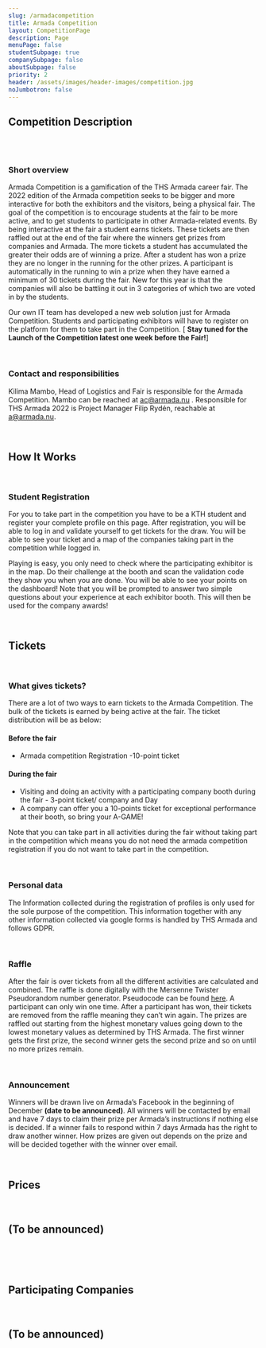```yaml
---
slug: /armadacompetition
title: Armada Competition
layout: CompetitionPage
description: Page
menuPage: false
studentSubpage: true
companySubpage: false
aboutSubpage: false
priority: 2
header: /assets/images/header-images/competition.jpg
noJumbotron: false
---
```


<!--
<div class="info-border-box">
The information below applies to Armada 2021, but stay tuned for another edition in 2022. 

The winners have been drawn and are contacted through email. To see the list of winners checkout our social medias <a href="https://www.instagram.com/thsarmada/">Instagram</a> and <a href="https://www.facebook.com/thsarmada">Facebook</a>. We hope you all enjoyed the fair. See you next year!
</div>

<br/>-->

## Competition Description

<br /> <br />

### Short overview

Armada Competition is a gamification of the THS Armada career fair.  The 2022 edition of the Armada competition seeks to be bigger and more interactive for both the exhibitors and the visitors, being a physical fair. The goal of the competition is to encourage students at the fair to be more active, and to get students to participate in other Armada-related events. By being interactive at the fair a student earns tickets. These tickets are then raffled out at the end of the fair where the winners get prizes from companies and Armada. The more tickets a student has accumulated the greater their odds are of winning a prize. After a student has won a prize they are no longer in the running for the other prizes. A participant is automatically in the running to win a prize when they have earned a minimum of 30 tickets  during the fair. New for this year is that the companies will also be battling it out in 3 categories of which two are voted in by the students.

Our own IT team has developed a new web solution just for Armada Competition. Students and participating exhibitors will have to register on the platform for them to take part in the Competition. [ **Stay tuned for the Launch of the Competition latest one week before the Fair!**]

<br />

### Contact and responsibilities

Kilima Mambo, Head of Logistics and Fair is responsible for the Armada Competition. Mambo can be reached at ac@armada.nu . Responsible for THS Armada 2022  is Project Manager Filip Rydén, reachable at a@armada.nu. 

<br />

## How It Works

<br />

### Student Registration

For you to take part in the competition you have to be a KTH student and register your complete profile on this page. After registration, you will be able to log in and validate yourself to get tickets for the draw. You will be able to see your ticket and a map of the companies taking part in the competition while logged in. 

Playing is easy, you only need to check where the participating exhibitor is in the map. Do their challenge at the booth and scan the validation code they show you when you are done. You will be able to see your points on the dashboard! Note that you will be prompted to answer two simple questions about your experience at each exhibitor booth. This will then be used for the company awards!

<br />

## Tickets

<br />

### What gives tickets?

There are a lot of two ways to earn tickets to the Armada Competition. The bulk of the tickets is earned by being active at the fair. The ticket distribution will be as below: 

#### Before the fair
* Armada competition Registration -10-point ticket  

#### During the fair
* Visiting and doing an activity with  a participating company booth during the fair - 3-point ticket/ company  and Day
* A company can offer you a 10-points ticket for exceptional performance at their booth, so bring your A-GAME! 

Note that you can take part in all activities during the fair without taking part in the competition which means you do not need the armada competition registration if you do not want to take part in the competition.


<br />

### Personal data

The Information collected during the registration of  profiles is only used for the sole purpose of the competition. This information together with any other information collected via google forms is handled by THS Armada and follows GDPR. 


<br />

### Raffle

After the fair is over tickets from all the different activities are calculated and combined. The raffle is done digitally with the Mersenne Twister Pseudorandom number generator. Pseudocode can be found [here](/assets/competition/Pseudocode_Armada_Competition.pdf). A participant can only win one time. After a participant has won, their tickets are removed from the raffle meaning they can’t win again. The prizes are raffled out starting from the highest monetary values going down to the lowest monetary values as determined by THS Armada. The first winner gets the first prize, the second winner gets the second prize and so on until no more prizes remain.


<br />

### Announcement

Winners will be drawn live on Armada’s Facebook in the beginning of December **(date to be announced)**. All winners will be contacted by email and have 7 days to claim their prize per Armada’s instructions if nothing else is decided. If a winner fails to respond within 7 days Armada has the right to draw another winner. How prizes are given out depends on the prize and will be decided together with the winner over email.


<br />

## Prices

<br />

## (To be announced)

<br /> <br /> <br />

## Participating Companies

<br /> 

## (To be announced)

<br />















